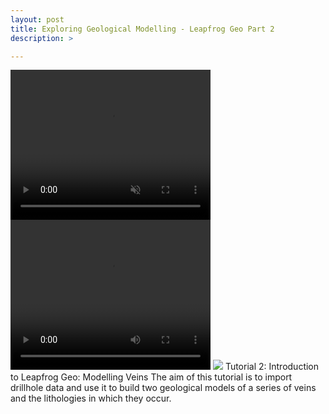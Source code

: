 ```yaml
---
layout: post
title: Exploring Geological Modelling - Leapfrog Geo Part 2
description: >

---
```

<video width="320" height="240" autoplay loop muted>
  <source src="assets/new.mp4" type="video/mp4" />
</video>

<HTML>
<HEAD> <TITLE>Activity - Insert animated GIF to HTML</TITLE> </HEAD>
<BODY>
<video width="320" height="240" autoplay loop>
  <source src="assets/new.mp4" type="video/mp4" />
  <source src="movie.ogg" type="video/ogg" />
  Your browser does not support the video tag.
</video>
</BODY>
</HTML>

<HTML>
<HEAD> <TITLE>Activity - Insert animated GIF to HTML</TITLE> </HEAD>
<BODY>
  <IMG SRC="assets/new.gif">
</BODY>
</HTML>
Tutorial 2: Introduction to Leapfrog Geo: Modelling Veins
The aim of this tutorial is to import drillhole data and use it to build two geological models of a series of veins and
the lithologies in which they occur.
